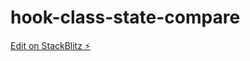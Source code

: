 # hook-class-state-compare

[Edit on StackBlitz ⚡️](https://stackblitz.com/edit/hook-class-state-compare)